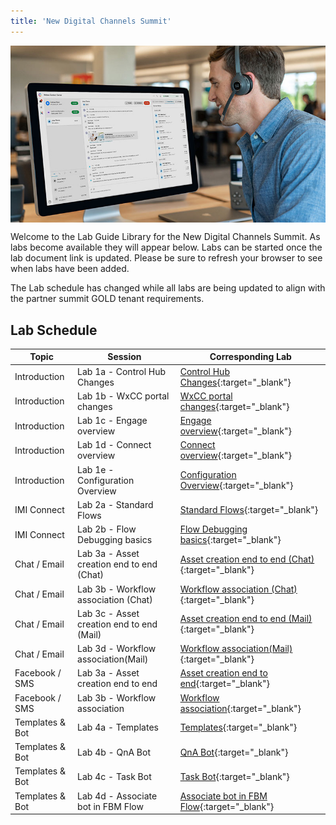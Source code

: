```yaml
---
title: 'New Digital Channels Summit'
---
```


<img align="middle" src="../images/12_51_47.jpg" width="1000" />


Welcome to the Lab Guide Library for the New Digital Channels Summit. As labs become available they will appear below. Labs can be started once the lab document link is updated. Please be sure to refresh your browser to see when labs have been added.

The Lab schedule has changed while all labs are being updated to align with the partner summit GOLD tenant requirements.

## Lab Schedule


| Topic        | Session                                | Corresponding Lab                                                                                      
| ------------ | -------------------------------------- | ------------------------------------------------------------------------------------------------------ 
| Introduction | Lab 1a - Control Hub Changes  | [Control Hub Changes](X.md){:target="\_blank"}                               
| Introduction | Lab 1b - WxCC portal changes  | [WxCC portal changes](X.md){:target="\_blank"}                               
| Introduction | Lab 1c - Engage overview  | [Engage overview](X.md){:target="\_blank"}                               
| Introduction | Lab 1d - Connect overview  | [Connect overview](Connect_overview.md){:target="\_blank"}                               
| Introduction | Lab 1e - Configuration Overview  | [Configuration Overview](X.md){:target="\_blank"}  
| IMI Connect  | Lab 2a - Standard Flows   | [Standard Flows](X.md){:target="\_blank"}  
| IMI Connect  | Lab 2b - Flow Debugging basics  | [Flow Debugging basics](X.md){:target="\_blank"}  
| Chat / Email | Lab 3a - Asset creation end to end (Chat)  | [Asset creation end to end (Chat)](X.md){:target="\_blank"}  
| Chat / Email | Lab 3b - Workflow association (Chat)  | [Workflow association (Chat)](X.md){:target="\_blank"}  
| Chat / Email | Lab 3c - Asset creation end to end (Mail)  | [Asset creation end to end (Mail)](X.md){:target="\_blank"}  
| Chat / Email | Lab 3d - Workflow association(Mail)  | [Workflow association(Mail)](X.md){:target="\_blank"}  
| Facebook / SMS | Lab 3a - Asset creation end to end  | [Asset creation end to end](X.md){:target="\_blank"}  
| Facebook / SMS | Lab 3b - Workflow association  | [Workflow association](X.md){:target="\_blank"}  
| Templates & Bot | Lab 4a - Templates  | [Templates](X.md){:target="\_blank"}  
| Templates & Bot | Lab 4b - QnA Bot  | [QnA Bot](X.md){:target="\_blank"}  
| Templates & Bot | Lab 4c - Task Bot  | [Task Bot](X.md){:target="\_blank"}  
| Templates & Bot | Lab 4d - Associate bot in FBM Flow  | [Associate bot in FBM Flow](X.md){:target="\_blank"}  

